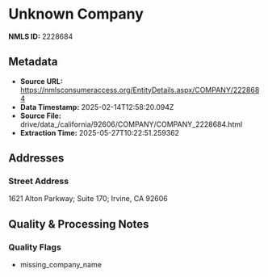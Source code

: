 # Unknown Company

**NMLS ID:** 2228684

## Metadata
- **Source URL:** https://nmlsconsumeraccess.org/EntityDetails.aspx/COMPANY/2228684
- **Data Timestamp:** 2025-02-14T12:58:20.094Z
- **Source File:** drive/data_/california/92606/COMPANY/COMPANY_2228684.html
- **Extraction Time:** 2025-05-27T10:22:51.259362

## Addresses
### Street Address
1621 Alton Parkway; Suite 170; Irvine, CA 92606

## Quality & Processing Notes
### Quality Flags
- missing_company_name
